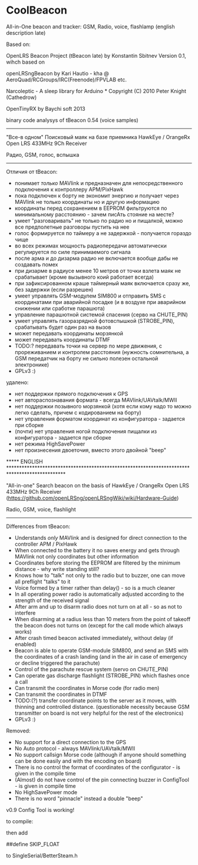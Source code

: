 # CoolBeacon
All-in-One beacon and tracker: GSM, Radio, voice, flashlamp
(english description late)

Based on:
   
   OpenLRS Beacon Project (tBeacon late)  by Konstantin Sbitnev Version 0.1,
       wihch based on
       
   openLRSngBeacon by Kari Hautio - kha @ AeroQuad/RCGroups/IRC(Freenode)/FPVLAB etc.
   
   Narcoleptic - A sleep library for Arduino * Copyright (C) 2010 Peter Knight (Cathedrow)
   
   OpenTinyRX by Baychi soft 2013 

   binary code analysys of tBeacon 0.54 (voice samples)

  ************************************
  
   "Все-в одном" Поисковый маяк на базе приемника HawkEye / OrangeRx Open LRS 433MHz 9Ch Receiver
   
   Радио, GSM, голос, вспышка
   
  ************************************

Отличия от tBeacon:

* понимает *только* MAVlink и предназначен для непосредственного подключения к контроллеру APM/PixHawk
* пока подключен к борту не экономит энергию и получает через MAVlink не только координаты но и другую информацию
* координаты перед сохранением в EEPROM фильтруются по минимальному расстоянию - зачем писАть стояние на месте?
* умеет "разговаривать" не только по радио но и пищалкой, можно все предполетные разговоры пустить на нее
* голос формируется по таймеру а не задержкой - получается гораздо чище
* во всех режимах мощность радиопередачи автоматически регулируется по силе принимаемого сигнала
* после арма и до дизарма радио не включается вообще дабы не создавать помех
* при дизарме в радиусе менее 10 метров от точки взлета маяк не срабатывает (кроме вызывного коий работает всегда)
* при зафиксированном краше таймерный маяк включается сразу же, без задержки (если разрешен)
* умеет управлять GSM-модулем SIM800 и отправить SMS с координатами при аварийной посадке (и в воздухе при аварийном снижении или сработке парашюта)
* управление парашютной системой спасения (серво на CHUTE_PIN)
* умеет управлять газоразрядной фотовспышкой (STROBE_PIN), срабатывать будет один раз на вызов
* может передавать координаты морзянкой
* может передавать координаты DTMF
* TODO:? передавать точки на сервер по мере движения, с прореживанием и контролем расстояния 
    (нужность сомнительна, а GSM передатчик на борту не сильно полезен остальной электронике)
* GPLv3 :)

удалено:
* нет поддержки прямого подключения к GPS
* нет автораспознавания формата - всегда MAVlink/UAVtalk/MWII
* нет поддержки позывного морзянкой (хотя если кому надо то можно легко сделать, причем с кодированием на борту)
* нет управления форматом координат из конфигуратора - задается при сборке
* (почти) нет управления ногой подключения пищалки из конфигуратора - задается при сборке
* нет режима HighSavePower
* нет произнесения двоеточия, вместо этого двойной "beep"


***** ENGLISH **********************************************************************************************

"All-in-one" Search beacon on the basis of  HawkEye / OrangeRx Open LRS 433MHz 9Ch Receiver (https://github.com/openLRSng/openLRSngWiki/wiki/Hardware-Guide)

   Radio, GSM, voice, flashlight

  ************************************

Differences from tBeacon:

* Understands *only* MAVlink and is designed for direct connection to the controller APM / PixHawk
* When connected to the battery it no saves energy and gets through MAVlink not only coordinates but other information
* Coordinates before storing the EEPROM are filtered by the minimum distance - why write standing still?
* Knows how to "talk" not only to the radio but to buzzer, one can move all preflight "talks" to it
* Voice formed by a timer rather than delay() - so is a much cleaner
* In all operating power radio is automatically adjusted according to the strength of the received signal
* After arm and up to disarm radio does not turn on at all - so as not to interfere
* When disarming at a radius less than 10 meters from the point of takeoff the beacon does not turns on (except for the call mode which always works)
* After crash timed beacon activated immediately, without delay (if enabled)
* Beacon is able to operate GSM-module SIM800, and send an SMS with the coordinates of a crash landing (and in the air in case of emergency or decline triggered the parachute)
* Control of the parachute rescue system (servo on CHUTE_PIN)
* Can operate gas discharge flashlight (STROBE_PIN) which flashes once a call
* Can transmit the coordinates in Morse code (for radio men)
* Can transmit the coordinates in DTMF
* TODO:(?) transfer coordinate points to the server as it moves, with thinning and controlled distance.
    (questionable necessity because GSM transmitter on board is not very helpful for the rest of the electronics)
* GPLv3 :)

Removed:
* No support for a direct connection to the GPS
* No Auto protocol - always MAVlink/UAVtalk/MWII
* No support callsign Morse code (although if anyone should something can be done easily and with the encoding on board)
* There is no control the format of coordinates of the configurator - is given in the compile time
* (Almost) do not have control of the pin connecting buzzer in ConfigTool - is given in compile time
* No HighSavePower mode
* There is no word "pinnacle" instead a double "beep"


v0.9
Config Tool is working!



to compile:



then add 

 ##define SKIP_FLOAT

to SingleSerial/BetterSteam.h
